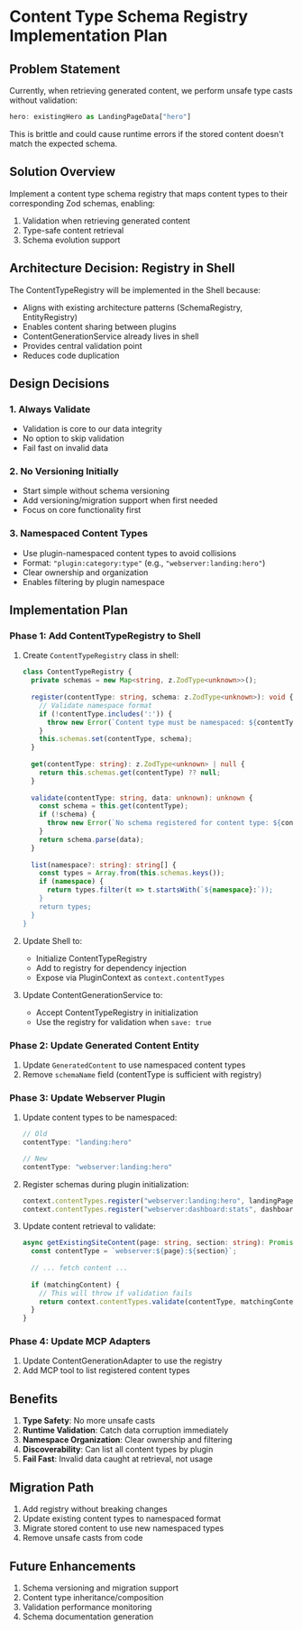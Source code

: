 # Content Type Schema Registry Implementation Plan

## Problem Statement

Currently, when retrieving generated content, we perform unsafe type casts without validation:
```typescript
hero: existingHero as LandingPageData["hero"]
```

This is brittle and could cause runtime errors if the stored content doesn't match the expected schema.

## Solution Overview

Implement a content type schema registry that maps content types to their corresponding Zod schemas, enabling:
1. Validation when retrieving generated content
2. Type-safe content retrieval
3. Schema evolution support

## Architecture Decision: Registry in Shell

The ContentTypeRegistry will be implemented in the Shell because:
- Aligns with existing architecture patterns (SchemaRegistry, EntityRegistry)
- Enables content sharing between plugins
- ContentGenerationService already lives in shell
- Provides central validation point
- Reduces code duplication

## Design Decisions

### 1. Always Validate
- Validation is core to our data integrity
- No option to skip validation
- Fail fast on invalid data

### 2. No Versioning Initially
- Start simple without schema versioning
- Add versioning/migration support when first needed
- Focus on core functionality first

### 3. Namespaced Content Types
- Use plugin-namespaced content types to avoid collisions
- Format: `"plugin:category:type"` (e.g., `"webserver:landing:hero"`)
- Clear ownership and organization
- Enables filtering by plugin namespace

## Implementation Plan

### Phase 1: Add ContentTypeRegistry to Shell

1. Create `ContentTypeRegistry` class in shell:
   ```typescript
   class ContentTypeRegistry {
     private schemas = new Map<string, z.ZodType<unknown>>();
     
     register(contentType: string, schema: z.ZodType<unknown>): void {
       // Validate namespace format
       if (!contentType.includes(':')) {
         throw new Error(`Content type must be namespaced: ${contentType}`);
       }
       this.schemas.set(contentType, schema);
     }
     
     get(contentType: string): z.ZodType<unknown> | null {
       return this.schemas.get(contentType) ?? null;
     }
     
     validate(contentType: string, data: unknown): unknown {
       const schema = this.get(contentType);
       if (!schema) {
         throw new Error(`No schema registered for content type: ${contentType}`);
       }
       return schema.parse(data);
     }
     
     list(namespace?: string): string[] {
       const types = Array.from(this.schemas.keys());
       if (namespace) {
         return types.filter(t => t.startsWith(`${namespace}:`));
       }
       return types;
     }
   }
   ```

2. Update Shell to:
   - Initialize ContentTypeRegistry
   - Add to registry for dependency injection
   - Expose via PluginContext as `context.contentTypes`

3. Update ContentGenerationService to:
   - Accept ContentTypeRegistry in initialization
   - Use the registry for validation when `save: true`

### Phase 2: Update Generated Content Entity

1. Update `GeneratedContent` to use namespaced content types
2. Remove `schemaName` field (contentType is sufficient with registry)

### Phase 3: Update Webserver Plugin

1. Update content types to be namespaced:
   ```typescript
   // Old
   contentType: "landing:hero"
   
   // New
   contentType: "webserver:landing:hero"
   ```

2. Register schemas during plugin initialization:
   ```typescript
   context.contentTypes.register("webserver:landing:hero", landingPageSchema);
   context.contentTypes.register("webserver:dashboard:stats", dashboardSchema);
   ```

3. Update content retrieval to validate:
   ```typescript
   async getExistingSiteContent(page: string, section: string): Promise<unknown | null> {
     const contentType = `webserver:${page}:${section}`;
     
     // ... fetch content ...
     
     if (matchingContent) {
       // This will throw if validation fails
       return context.contentTypes.validate(contentType, matchingContent.data);
     }
   }
   ```

### Phase 4: Update MCP Adapters

1. Update ContentGenerationAdapter to use the registry
2. Add MCP tool to list registered content types

## Benefits

1. **Type Safety**: No more unsafe casts
2. **Runtime Validation**: Catch data corruption immediately
3. **Namespace Organization**: Clear ownership and filtering
4. **Discoverability**: Can list all content types by plugin
5. **Fail Fast**: Invalid data caught at retrieval, not usage

## Migration Path

1. Add registry without breaking changes
2. Update existing content types to namespaced format
3. Migrate stored content to use new namespaced types
4. Remove unsafe casts from code

## Future Enhancements

1. Schema versioning and migration support
2. Content type inheritance/composition
3. Validation performance monitoring
4. Schema documentation generation